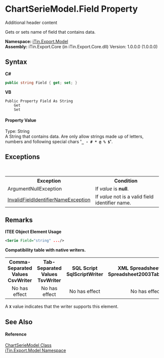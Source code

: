 # ChartSerieModel.Field Property 
Additional header content 

Gets or sets name of field that contains data.

**Namespace:**&nbsp;<a href="N_iTin_Export_Model">iTin.Export.Model</a><br />**Assembly:**&nbsp;iTin.Export.Core (in iTin.Export.Core.dll) Version: 1.0.0.0 (1.0.0.0)

## Syntax

**C#**<br />
``` C#
public string Field { get; set; }
```

**VB**<br />
``` VB
Public Property Field As String
	Get
	Set
```


#### Property Value
Type: String<br />A String that contains data. Are only allow strings made ​​up of letters, numbers and following special chars <strong>'`_ - # * @ % $`'</strong>.

## Exceptions
&nbsp;<table><tr><th>Exception</th><th>Condition</th></tr><tr><td>ArgumentNullException</td><td>If *value* is <strong>null</strong>.</td></tr><tr><td><a href="T_iTin_Export_Model_InvalidFieldIdentifierNameException">InvalidFieldIdentifierNameException</a></td><td>If *value* not is a valid field identifier name.</td></tr></table>

## Remarks

**ITEE Object Element Usage**<br />
``` XML
<Serie Field="string" .../>
```


<strong>Compatibility table with native writers.</strong><table><tr><th>Comma-Separated Values<br />CsvWriter</th><th>Tab-Separated Values<br />TsvWriter</th><th>SQL Script<br />SqlScriptWriter</th><th>XML Spreadsheet 2003<br />Spreadsheet2003TabularWriter</th></tr><tr><td align="center">No has effect</td><td align="center">No has effect</td><td align="center">No has effect</td><td align="center">No has effect</td></tr></table> A <strong>`X`</strong> value indicates that the writer supports this element.


## See Also


#### Reference
<a href="T_iTin_Export_Model_ChartSerieModel">ChartSerieModel Class</a><br /><a href="N_iTin_Export_Model">iTin.Export.Model Namespace</a><br />